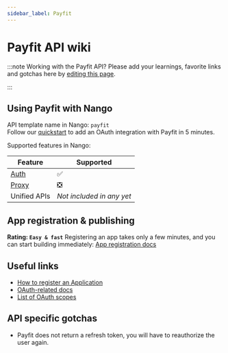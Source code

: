 ```yaml
---
sidebar_label: Payfit
---
```


# Payfit API wiki

:::note Working with the Payfit API?
Please add your learnings, favorite links and gotchas here by [editing this page](https://github.com/nangohq/nango/tree/master/docs/docs/providers/payfit.md).

:::

## Using Payfit with Nango

API template name in Nango: `payfit`  
Follow our [quickstart](../quickstart.md) to add an OAuth integration with Payfit in 5 minutes.

Supported features in Nango:

| Feature                            | Supported                 |
| ---------------------------------- | ------------------------- |
| [Auth](/nango-auth/core-concepts)  | ✅                        |
| [Proxy](/nango-unified-apis/proxy) | ❎                        |
| Unified APIs                       | _Not included in any yet_ |

## App registration & publishing

**Rating: `Easy & fast`**
Registering an app takes only a few minutes, and you can start building immediately: [App registration docs](https://developers.payfit.io/docs/quickstart-guide#2%EF%B8%8F%E2%83%A3-become-a-payfit-partner)

## Useful links

-   [How to register an Application](https://developers.payfit.io/docs/quickstart-guide#2%EF%B8%8F%E2%83%A3-become-a-payfit-partner)
-   [OAuth-related docs](https://developers.payfit.io/docs/implementing-the-oauth2-flow)
-   [List of OAuth scopes](https://developers.payfit.io/docs/scopes-2)

## API specific gotchas

-   Payfit does not return a refresh token, you will have to reauthorize the user again.
